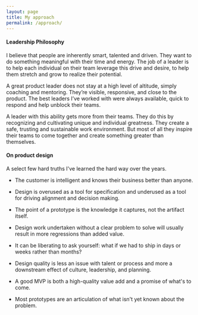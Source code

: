 ```yaml
---
layout: page
title: My approach
permalink: /approach/
---
```


#### Leadership Philosophy

I believe that people are inherently smart, talented and driven. They want to do something meaningful with their time and energy. The job of a leader is to help each individual on their team leverage this drive and desire, to help them stretch and grow to realize their potential.

A great product leader does not stay at a high level of altitude, simply coaching and mentoring. They’re visible, responsive, and close to the product. The best leaders I’ve worked with were always available, quick to respond and help unblock their teams.

A leader with this ability gets more from their teams. They do this by recognizing and cultivating unique and individual greatness. They create a safe, trusting and sustainable work environment. But most of all they inspire their teams to come together and create something greater than themselves.

#### On product design

A select few hard truths I've learned the hard way over the years.

- The customer is intelligent and knows their business better than anyone.

- Design is overused as a tool for specification and underused as a tool for driving alignment and decision making.

- The point of a prototype is the knowledge it captures, not the artifact itself.

- Design work undertaken without a clear problem to solve will usually result in more regressions than added value.

- It can be liberating to ask yourself: what if we had to ship in days or weeks rather than months?

- Design quality is less an issue with talent or process and more a downstream effect of culture, leadership, and planning.

- A good MVP is both a high-quality value add and a promise of what's to come.

- Most prototypes are an articulation of what isn't yet known about the problem.